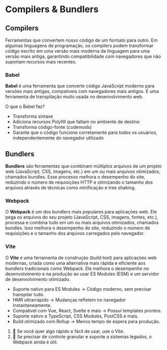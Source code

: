 # Compilers & Bundlers

## Compilers
Ferramentas que convertem nosso código de um formato para outro. Em algumas linguagens de programação, os compilers podem transformar código escrito em uma versão mais moderna da linguagem para uma versão mais antiga, garantindo compatibilidade com navegadores que não suportam recursos mais recentes.

### Babel
**Babel** é uma ferramenta que converte código JavaScript moderno para versões mais antigas, compatíveis com navegadores mais antigos. É uma ferramenta de transpilação muito usada no desenvolvimento web.     

O que o Babel faz? 
- Transforma sintaxe
- Adiciona recursos Polyfill que faltam no ambiente de destino
- Transforma código-fonte (codemods)
- Garante que o código funcione corretamente para todos os usuários, independentemente do navegador utilizado

## Bundlers
**Bundlers** são ferramentas que combinam múltiplos arquivos de um projeto web (JavaScript, CSS, imagens, etc.) em um ou mais arquivos otimizados, chamados bundles. Esse processo melhora o desempenho do site, reduzindo o número de requisições HTTP e otimizando o tamanho dos arquivos através de técnicas como minificação e tree shaking.

### Webpack
O **Webpack** é um dos bundlers mais populares para aplicações web. Ele pega os arquivos do seu projeto (JavaScript, CSS, imagens, fontes, etc.), processa e combina tudo em um ou mais arquivos otimizados, chamados bundles. Isso melhora o desempenho do site, reduzindo o número de requisições e o tamanho dos arquivos carregados pelo navegador.

### Vite
O **Vite** é uma ferramenta de construção (build tool) para aplicações web modernas, criada como uma alternativa mais rápida e eficiente aos bundlers tradicionais como Webpack. Ele melhora o desempenho no desenvolvimento e na produção ao usar ES Modules (ESM) e um servidor de desenvolvimento otimizado.

- Suporte nativo para ES Modules → Código moderno, sem precisar transpilar tudo.
- HMR ultrarrápido → Mudanças refletem no navegador instantaneamente.
- Compatível com Vue, React, Svelte e mais → Possui templates prontos.
- Suporte nativo a TypeScript, CSS Modules, PostCSS e mais.
- Build otimizado com Rollup → Menos tempo de espera para produção.

1. 🔹 Se você quer algo rápido e fácil de usar, use o Vite.
2. 🔹 Se precisar de controle granular e suporte a sistemas legados, o Webpack ainda é útil.